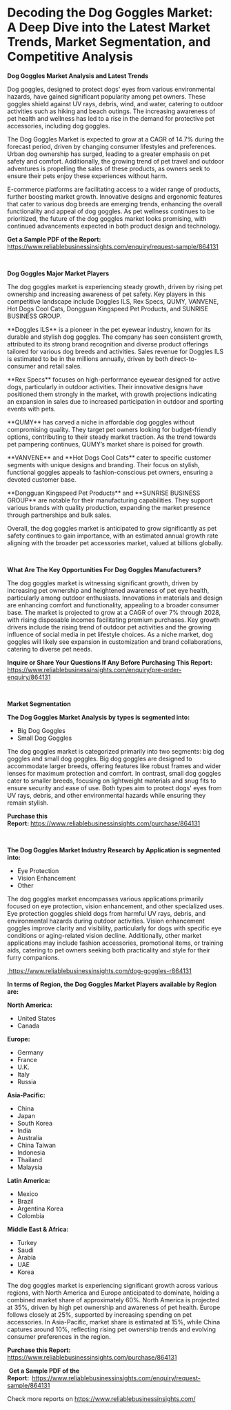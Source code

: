 <p><h1>Decoding the Dog Goggles Market: A Deep Dive into the Latest Market Trends, Market Segmentation, and Competitive Analysis</h1></p><p><strong>Dog Goggles Market Analysis and Latest Trends</strong></p>
<p><p>Dog goggles, designed to protect dogs' eyes from various environmental hazards, have gained significant popularity among pet owners. These goggles shield against UV rays, debris, wind, and water, catering to outdoor activities such as hiking and beach outings. The increasing awareness of pet health and wellness has led to a rise in the demand for protective pet accessories, including dog goggles. </p><p>The Dog Goggles Market is expected to grow at a CAGR of 14.7% during the forecast period, driven by changing consumer lifestyles and preferences. Urban dog ownership has surged, leading to a greater emphasis on pet safety and comfort. Additionally, the growing trend of pet travel and outdoor adventures is propelling the sales of these products, as owners seek to ensure their pets enjoy these experiences without harm. </p><p>E-commerce platforms are facilitating access to a wider range of products, further boosting market growth. Innovative designs and ergonomic features that cater to various dog breeds are emerging trends, enhancing the overall functionality and appeal of dog goggles. As pet wellness continues to be prioritized, the future of the dog goggles market looks promising, with continued advancements expected in both product design and technology.</p></p>
<p><strong>Get a Sample PDF of the Report:&nbsp;</strong> <a href="https://www.reliablebusinessinsights.com/enquiry/request-sample/864131?utm_campaign=2276&utm_medium=2&utm_source=Github&utm_content=ia&utm_term=05042025&utm_id=dog-goggles">https://www.reliablebusinessinsights.com/enquiry/request-sample/864131</a></p>
<p>&nbsp;</p>
<p><strong>Dog Goggles Major Market Players</strong></p>
<p><p>The dog goggles market is experiencing steady growth, driven by rising pet ownership and increasing awareness of pet safety. Key players in this competitive landscape include Doggles ILS, Rex Specs, QUMY, VANVENE, Hot Dogs Cool Cats, Dongguan Kingspeed Pet Products, and SUNRISE BUSINESS GROUP.</p><p>**Doggles ILS** is a pioneer in the pet eyewear industry, known for its durable and stylish dog goggles. The company has seen consistent growth, attributed to its strong brand recognition and diverse product offerings tailored for various dog breeds and activities. Sales revenue for Doggles ILS is estimated to be in the millions annually, driven by both direct-to-consumer and retail sales.</p><p>**Rex Specs** focuses on high-performance eyewear designed for active dogs, particularly in outdoor activities. Their innovative designs have positioned them strongly in the market, with growth projections indicating an expansion in sales due to increased participation in outdoor and sporting events with pets.</p><p>**QUMY** has carved a niche in affordable dog goggles without compromising quality. They target pet owners looking for budget-friendly options, contributing to their steady market traction. As the trend towards pet pampering continues, QUMY’s market share is poised for growth.</p><p>**VANVENE** and **Hot Dogs Cool Cats** cater to specific customer segments with unique designs and branding. Their focus on stylish, functional goggles appeals to fashion-conscious pet owners, ensuring a devoted customer base.</p><p>**Dongguan Kingspeed Pet Products** and **SUNRISE BUSINESS GROUP** are notable for their manufacturing capabilities. They support various brands with quality production, expanding the market presence through partnerships and bulk sales.</p><p>Overall, the dog goggles market is anticipated to grow significantly as pet safety continues to gain importance, with an estimated annual growth rate aligning with the broader pet accessories market, valued at billions globally.</p></p>
<p>&nbsp;</p>
<p><strong>What Are The Key Opportunities For Dog Goggles Manufacturers?</strong></p>
<p><p>The dog goggles market is witnessing significant growth, driven by increasing pet ownership and heightened awareness of pet eye health, particularly among outdoor enthusiasts. Innovations in materials and design are enhancing comfort and functionality, appealing to a broader consumer base. The market is projected to grow at a CAGR of over 7% through 2028, with rising disposable incomes facilitating premium purchases. Key growth drivers include the rising trend of outdoor pet activities and the growing influence of social media in pet lifestyle choices. As a niche market, dog goggles will likely see expansion in customization and brand collaborations, catering to diverse pet needs.</p></p>
<p><strong>Inquire or Share Your Questions If Any Before Purchasing This Report:</strong> <a href="https://www.reliablebusinessinsights.com/enquiry/pre-order-enquiry/864131?utm_campaign=2276&utm_medium=2&utm_source=Github&utm_content=ia&utm_term=05042025&utm_id=dog-goggles">https://www.reliablebusinessinsights.com/enquiry/pre-order-enquiry/864131</a></p>
<p>&nbsp;</p>
<p><strong>Market Segmentation</strong></p>
<p><strong>The Dog Goggles Market Analysis by types is segmented into:</strong></p>
<p><ul><li>Big Dog Goggles</li><li>Small Dog Goggles</li></ul></p>
<p><p>The dog goggles market is categorized primarily into two segments: big dog goggles and small dog goggles. Big dog goggles are designed to accommodate larger breeds, offering features like robust frames and wider lenses for maximum protection and comfort. In contrast, small dog goggles cater to smaller breeds, focusing on lightweight materials and snug fits to ensure security and ease of use. Both types aim to protect dogs' eyes from UV rays, debris, and other environmental hazards while ensuring they remain stylish.</p></p>
<p><strong>Purchase this Report:&nbsp;</strong><a href="https://www.reliablebusinessinsights.com/purchase/864131?utm_campaign=2276&utm_medium=2&utm_source=Github&utm_content=ia&utm_term=05042025&utm_id=dog-goggles">https://www.reliablebusinessinsights.com/purchase/864131</a></p>
<p>&nbsp;</p>
<p><strong>The Dog Goggles Market Industry Research by Application is segmented into:</strong></p>
<p><ul><li>Eye Protection</li><li>Vision Enhancement</li><li>Other</li></ul></p>
<p><p>The dog goggles market encompasses various applications primarily focused on eye protection, vision enhancement, and other specialized uses. Eye protection goggles shield dogs from harmful UV rays, debris, and environmental hazards during outdoor activities. Vision enhancement goggles improve clarity and visibility, particularly for dogs with specific eye conditions or aging-related vision decline. Additionally, other market applications may include fashion accessories, promotional items, or training aids, catering to pet owners seeking both practicality and style for their furry companions.</p></p>
<p><a href="https://www.reliablebusinessinsights.com/dog-goggles-r864131?utm_campaign=2276&utm_medium=2&utm_source=Github&utm_content=ia&utm_term=05042025&utm_id=dog-goggles">&nbsp;https://www.reliablebusinessinsights.com/dog-goggles-r864131</a></p>
<p><strong>In terms of Region, the Dog Goggles Market Players available by Region are:</strong></p>
<p>
    <p> <strong> North America: </strong>
        <ul>
            <li>United States</li>
            <li>Canada</li>
        </ul>
        </p> 
    <p> <strong> Europe: </strong>
        <ul>
            <li>Germany</li>
            <li>France</li>
            <li>U.K.</li>
            <li>Italy</li>
            <li>Russia</li>
        </ul>
        </p> 
    <p> <strong> Asia-Pacific: </strong>
        <ul>
            <li>China</li>
            <li>Japan</li>
            <li>South Korea</li>
            <li>India</li>
            <li>Australia</li>
            <li>China Taiwan</li>
            <li>Indonesia</li>
            <li>Thailand</li>
            <li>Malaysia</li>
        </ul>
        </p> 
    <p> <strong> Latin America: </strong>
        <ul>
            <li>Mexico</li>
            <li>Brazil</li>
            <li>Argentina Korea</li>
            <li>Colombia</li>
        </ul>
        </p> 
    <p> <strong> Middle East & Africa: </strong>
        <ul>
            <li>Turkey</li>
            <li>Saudi</li>
            <li>Arabia</li>
            <li>UAE</li>
            <li>Korea</li>
        </ul>
    </p>
    </p>
<p><p>The dog goggles market is experiencing significant growth across various regions, with North America and Europe anticipated to dominate, holding a combined market share of approximately 60%. North America is projected at 35%, driven by high pet ownership and awareness of pet health. Europe follows closely at 25%, supported by increasing spending on pet accessories. In Asia-Pacific, market share is estimated at 15%, while China captures around 10%, reflecting rising pet ownership trends and evolving consumer preferences in the region.</p></p>
<p><strong>Purchase this Report: </strong><a href="https://www.reliablebusinessinsights.com/purchase/864131?utm_campaign=2276&utm_medium=2&utm_source=Github&utm_content=ia&utm_term=05042025&utm_id=dog-goggles">https://www.reliablebusinessinsights.com/purchase/864131</a></p>
<p>&nbsp;<strong>Get a Sample PDF of the Report:&nbsp;&nbsp;</strong><a href="https://www.reliablebusinessinsights.com/enquiry/request-sample/864131?utm_campaign=2276&utm_medium=2&utm_source=Github&utm_content=ia&utm_term=05042025&utm_id=dog-goggles">https://www.reliablebusinessinsights.com/enquiry/request-sample/864131</a></p>
<p><strong></strong></p>
<p>Check more reports on <a href="https://www.reliablebusinessinsights.com/?utm_campaign=2276&utm_medium=2&utm_source=Github&utm_content=ia&utm_term=05042025&utm_id=dog-goggles">https://www.reliablebusinessinsights.com/</a></p>